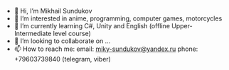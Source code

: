 - 👋 Hi, I’m Mikhail Sundukov
- 👀 I’m interested in anime, programming, computer games, motorcycles
- 🌱 I’m currently learning C#, Unity and English (offline Upper-Intermediate level course)
- 💞️ I’m looking to collaborate on ...
- 📫 How to reach me: email: miky-sundukov@yandex.ru phone: +79603739840 (telegram, viber) 

<!---
Euphoria73/Euphoria73 is a ✨ special ✨ repository because its `README.md` (this file) appears on your GitHub profile.
You can click the Preview link to take a look at your changes.
--->
